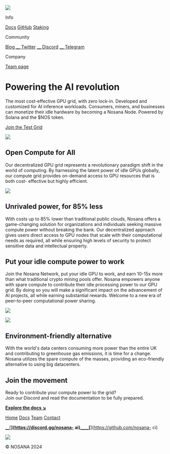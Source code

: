 [![](/_nuxt/img/Nosana_Logo_horizontal_color_white.9b9a5b4.svg)](/)

Info

[Docs](https://docs.nosana.io) [GitHub](https://github.com/nosana-ci)
[Staking](https://app.nosana.io/stake/)

Community

[ Blog ](/blog) [__ Twitter](https://twitter.com/nosana_ai) [__
Discord](https://discord.gg/nosana-ai) [__
Telegram](https://t.me/NosanaCompute)

Company

[ Team page ](/team)

#  Powering the AI revolution

The most cost-effective GPU grid, with zero lock-in. Developed and customized
for AI inference workloads. Consumers, miners, and businesses can monetize
their idle hardware by becoming a Nosana Node. Powered by Solana and the $NOS
token.

[ Join the Test Grid ](/test-grid)

![](/_nuxt/img/swirls-02_animated.7ede33f.svg)

##  Open Compute for All

Our decentralized GPU grid represents a revolutionary paradigm shift in the
world of computing. By harnessing the latent power of idle GPUs globally, our
compute grid provides on-demand access to GPU resources that is both cost-
effective but highly efficient.

![](/_nuxt/img/nodes.17b58fa.png)

##  Unrivaled power, for 85% less

With costs up to 85% lower than traditional public clouds, Nosana offers a
game-changing solution for organizations and individuals seeking massive
compute power without breaking the bank. Our decentralized approach gives
users direct access to GPU nodes that scale with their computational needs as
required, all while ensuring high levels of security to protect sensitive data
and intellectual property.

##  Put your idle compute power to work

Join the Nosana Network, put your idle GPU to work, and earn 10-15x more than
what traditional crypto mining pools offer. Nosana empowers anyone with spare
compute to contribute their idle processing power to our GPU grid. By doing so
you will make a significant impact on the advancement of AI projects, all
while earning substantial rewards. Welcome to a new era of peer-to-peer
computational power sharing.

![](/_nuxt/img/compute.5072379.png)

![](/_nuxt/img/environment.619f01a.png)

##  Environment-friendly alternative

With the world's data centers consuming more power than the entire UK and
contributing to greenhouse gas emissions, it is time for a change. Nosana
utilizes the spare compute of the masses, providing an eco-friendly
alternative to using big datacenters.

##  Join the movement

Ready to contribute your compute power to the grid?  
Join our Discord and read the documentation to be fully prepared.

[**Explore the docs   ↘**](https://docs.nosana.io)

[Home](/) [Docs](https://docs.nosana.io) [Team](/team) [Contact](/contact)

[__](https://twitter.com/nosana_ai)[__](https://discord.gg/nosana-
ai)[__](https://t.me/NosanaCompute)[__](https://nosana.medium.com/)[__](https://github.com/nosana-
ci)

![](/_nuxt/img/footer-logo.85bfcff.svg)

© NOSANA 2024

